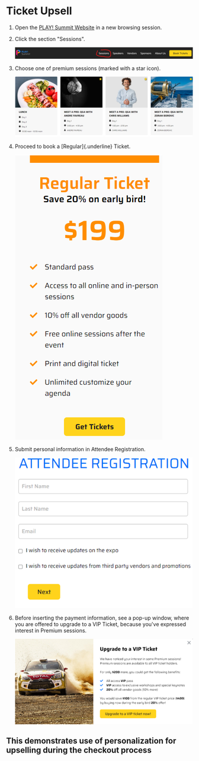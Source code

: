 # Ticket Upsell

1. Open the [PLAY! Summit Website](https://{{demoName}}-{{demoUid}}-website.vercel.app) in a new browsing session.

1. Click the section "Sessions".

    ![Sessions section](./media/image1.png)

1. Choose one of premium sessions (marked with a star icon).

    ![Premium session](./media/image2.png)

1. Proceed to book a [Regular]{.underline} Ticket.

    ![Regular ticket](./media/image3.png)

1. Submit personal information in Attendee Registration.

    ![Registration ](./media/image4.png)

1. Before inserting the payment information, see a pop-up window, where
    you are offered to upgrade to a VIP Ticket, because you've expressed
    interest in Premium sessions.

    ![Graphical user interface, text](./media/image5.png)

## This demonstrates use of personalization for upselling during the checkout process
